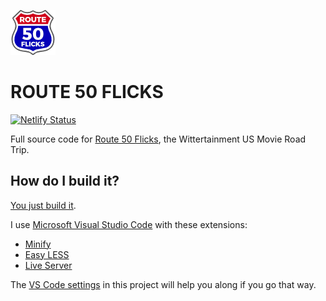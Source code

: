 ![icon](images/logo72.png)

# ROUTE 50 FLICKS

[![Netlify Status](https://api.netlify.com/api/v1/badges/5c2e3629-bd79-49a6-adc5-55470ca0a5e7/deploy-status)](https://app.netlify.com/sites/route50flicks/deploys)

Full source code for [Route 50 Flicks](https://route50flicks.com), the Wittertainment US Movie Road Trip.

## How do I build it?

[You just build it](https://witterpedia.net/wiki/index.php/How_do_you...%3F_You_just...!).

I use [Microsoft Visual Studio Code](https://code.visualstudio.com/) with these extensions:
- [Minify](https://marketplace.visualstudio.com/items?itemName=HookyQR.minify)
- [Easy LESS](https://marketplace.visualstudio.com/items?itemName=mrcrowl.easy-less)
- [Live Server](https://marketplace.visualstudio.com/items?itemName=ritwickdey.LiveServer)

 The [VS Code settings](.vscode/settings.json) in this project will help you along if you go that way.
